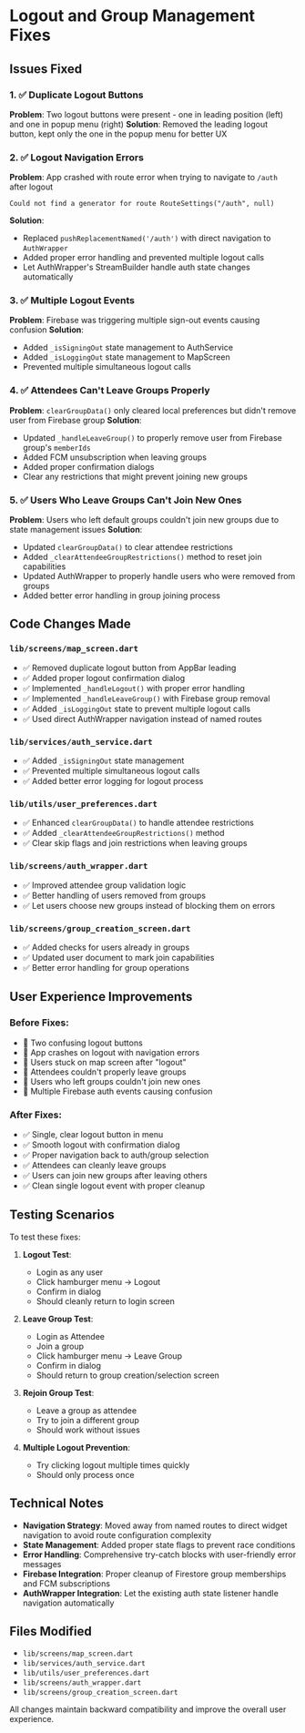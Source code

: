 # Logout and Group Management Fixes

## Issues Fixed

### 1. ✅ **Duplicate Logout Buttons**
**Problem**: Two logout buttons were present - one in leading position (left) and one in popup menu (right)
**Solution**: Removed the leading logout button, kept only the one in the popup menu for better UX

### 2. ✅ **Logout Navigation Errors**
**Problem**: App crashed with route error when trying to navigate to `/auth` after logout
```
Could not find a generator for route RouteSettings("/auth", null)
```
**Solution**: 
- Replaced `pushReplacementNamed('/auth')` with direct navigation to `AuthWrapper`
- Added proper error handling and prevented multiple logout calls
- Let AuthWrapper's StreamBuilder handle auth state changes automatically

### 3. ✅ **Multiple Logout Events**
**Problem**: Firebase was triggering multiple sign-out events causing confusion
**Solution**:
- Added `_isSigningOut` state management to AuthService
- Added `_isLoggingOut` state management to MapScreen
- Prevented multiple simultaneous logout calls

### 4. ✅ **Attendees Can't Leave Groups Properly**
**Problem**: `clearGroupData()` only cleared local preferences but didn't remove user from Firebase group
**Solution**:
- Updated `_handleLeaveGroup()` to properly remove user from Firebase group's `memberIds`
- Added FCM unsubscription when leaving groups
- Added proper confirmation dialogs
- Clear any restrictions that might prevent joining new groups

### 5. ✅ **Users Who Leave Groups Can't Join New Ones**
**Problem**: Users who left default groups couldn't join new groups due to state management issues
**Solution**:
- Updated `clearGroupData()` to clear attendee restrictions
- Added `_clearAttendeeGroupRestrictions()` method to reset join capabilities
- Updated AuthWrapper to properly handle users who were removed from groups
- Added better error handling in group joining process

## Code Changes Made

### `lib/screens/map_screen.dart`
- ✅ Removed duplicate logout button from AppBar leading
- ✅ Added proper logout confirmation dialog
- ✅ Implemented `_handleLogout()` with proper error handling
- ✅ Implemented `_handleLeaveGroup()` with Firebase group removal
- ✅ Added `_isLoggingOut` state to prevent multiple logout calls
- ✅ Used direct AuthWrapper navigation instead of named routes

### `lib/services/auth_service.dart`
- ✅ Added `_isSigningOut` state management
- ✅ Prevented multiple simultaneous logout calls
- ✅ Added better error logging for logout process

### `lib/utils/user_preferences.dart`
- ✅ Enhanced `clearGroupData()` to handle attendee restrictions
- ✅ Added `_clearAttendeeGroupRestrictions()` method
- ✅ Clear skip flags and join restrictions when leaving groups

### `lib/screens/auth_wrapper.dart`
- ✅ Improved attendee group validation logic
- ✅ Better handling of users removed from groups
- ✅ Let users choose new groups instead of blocking them on errors

### `lib/screens/group_creation_screen.dart`
- ✅ Added checks for users already in groups
- ✅ Updated user document to mark join capabilities
- ✅ Better error handling for group operations

## User Experience Improvements

### **Before Fixes:**
- 🚫 Two confusing logout buttons
- 🚫 App crashes on logout with navigation errors
- 🚫 Users stuck on map screen after "logout"
- 🚫 Attendees couldn't properly leave groups
- 🚫 Users who left groups couldn't join new ones
- 🚫 Multiple Firebase auth events causing confusion

### **After Fixes:**
- ✅ Single, clear logout button in menu
- ✅ Smooth logout with confirmation dialog
- ✅ Proper navigation back to auth/group selection
- ✅ Attendees can cleanly leave groups
- ✅ Users can join new groups after leaving others
- ✅ Clean single logout event with proper cleanup

## Testing Scenarios

To test these fixes:

1. **Logout Test**: 
   - Login as any user
   - Click hamburger menu → Logout
   - Confirm in dialog
   - Should cleanly return to login screen

2. **Leave Group Test**:
   - Login as Attendee
   - Join a group
   - Click hamburger menu → Leave Group
   - Confirm in dialog
   - Should return to group creation/selection screen

3. **Rejoin Group Test**:
   - Leave a group as attendee
   - Try to join a different group
   - Should work without issues

4. **Multiple Logout Prevention**:
   - Try clicking logout multiple times quickly
   - Should only process once

## Technical Notes

- **Navigation Strategy**: Moved away from named routes to direct widget navigation to avoid route configuration complexity
- **State Management**: Added proper state flags to prevent race conditions
- **Error Handling**: Comprehensive try-catch blocks with user-friendly error messages
- **Firebase Integration**: Proper cleanup of Firestore group memberships and FCM subscriptions
- **AuthWrapper Integration**: Let the existing auth state listener handle navigation automatically

## Files Modified
- `lib/screens/map_screen.dart`
- `lib/services/auth_service.dart`
- `lib/utils/user_preferences.dart`  
- `lib/screens/auth_wrapper.dart`
- `lib/screens/group_creation_screen.dart`

All changes maintain backward compatibility and improve the overall user experience.
